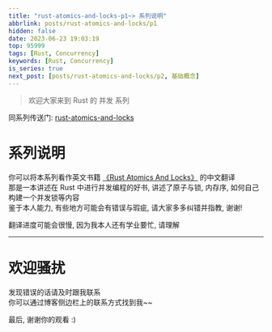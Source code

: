 ```yaml
---
title: "rust-atomics-and-locks-p1~> 系列说明"
abbrlink: posts/rust-atomics-and-locks/p1
hidden: false
date: 2023-06-23 19:03:19
top: 95999
tags: [Rust, Concurrency]
keywords: [Rust, Concurrency]
is_series: true
next_post: [posts/rust-atomics-and-locks/p2, 基础概念]
---
```


> 欢迎大家来到 Rust 的 并发 系列
<!-- more -->

同系列传送门: [rust-atomics-and-locks](/categories/rust-atomics-and-locks)

# 系列说明
你可以将本系列看作英文书籍 [《Rust Atomics And Locks》](https://marabos.nl/atomics/preface.html) 的中文翻译  
那是一本讲述在 Rust 中进行并发编程的好书, 讲述了原子与锁, 内存序, 如何自己构建一个并发锁等内容  
鉴于本人能力, 有些地方可能会有错误与瑕疵, 请大家多多纠错并指教, 谢谢!  

翻译进度可能会很慢, 因为我本人还有学业要忙, 请理解  

- - -

# 欢迎骚扰
发现错误的话请及时跟我联系  
你可以通过博客侧边栏上的联系方式找到我~~  

最后, 谢谢你的观看 :)